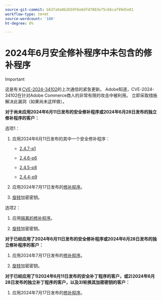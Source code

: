 ```yaml
---
source-git-commit: b63fa9a8b2b59f6e8dfd7003e75c66caf99d5e81
workflow-type: tm+mt
source-wordcount: '180'
ht-degree: 0%

---
```

# 2024年6月安全修补程序中未包含的修补程序

>[!IMPORTANT]
>
>这是有关[CVE-2024-34102](https://nvd.nist.gov/vuln/detail/CVE-2024-34102)的上次通信的紧急更新。 Adobe知道，CVE-2024-34102在针对Adobe Commerce商人的非常有限的攻击中被利用。 立即采取措施解决此漏洞（如果尚未这样做）。

**对于尚未应用2024年6月11日发布的安全修补程序或2024年6月28日发布的独立修补程序的客户：**

选项1：

1. 应用2024年6月11日发布的其中一个安全修补程序：

   * [2.4.7-p1](https://experienceleague.adobe.com/zh-hans/docs/commerce-operations/release/notes/security-patches/2-4-7-patches#adobe-commerce-247-p1)

   * [2.4.6-p6](https://experienceleague.adobe.com/zh-hans/docs/commerce-operations/release/notes/security-patches/2-4-6-patches#adobe-commerce-246-p6)

   * [2.4.5-p8](https://experienceleague.adobe.com/zh-hans/docs/commerce-operations/release/notes/security-patches/2-4-5-patches#adobe-commerce-245-p8)

   * [2.4.4-p9](https://experienceleague.adobe.com/zh-hans/docs/commerce-operations/release/notes/security-patches/2-4-4-patches#adobe-commerce-244-p9)

1. 应用2024年7月17日发布的[修补程序](https://experienceleague.adobe.com/zh-hans/docs/commerce-knowledge-base/kb/troubleshooting/known-issues-patches-attached/security-update-available-for-adobe-commerce-apsb24-40-revised-to-include-isolated-patch-for-cve-2024-34102)。

1. [旋转](https://experienceleague.adobe.com/zh-hans/docs/commerce-admin/systems/security/encryption-key)加密密钥。

选项2：

1. 应用[隔离的修补程序](https://experienceleague.adobe.com/zh-hans/docs/commerce-knowledge-base/kb/troubleshooting/known-issues-patches-attached/security-update-available-for-adobe-commerce-apsb24-40-revised-to-include-isolated-patch-for-cve-2024-34102)。

1. [旋转](https://experienceleague.adobe.com/zh-hans/docs/commerce-admin/systems/security/encryption-key)加密密钥。

**对于已经应用了2024年6月11日发布的安全修补程序或2024年6月28日发布的独立修补程序的客户：**

1. 应用2024年7月17日发布的[修补程序](https://experienceleague.adobe.com/zh-hans/docs/commerce-knowledge-base/kb/troubleshooting/known-issues-patches-attached/security-update-available-for-adobe-commerce-apsb24-40-revised-to-include-isolated-patch-for-cve-2024-34102)。

1. [旋转](https://experienceleague.adobe.com/zh-hans/docs/commerce-admin/systems/security/encryption-key)加密密钥。

**对于已经应用了1)2024年6月11日发布的安全补丁程序的客户，或2)2024年6月28日发布的独立补丁程序的客户，以及3)轮换其加密密钥的客户：**
 
1. 应用2024年7月17日发布的[修补程序](https://experienceleague.adobe.com/zh-hans/docs/commerce-knowledge-base/kb/troubleshooting/known-issues-patches-attached/security-update-available-for-adobe-commerce-apsb24-40-revised-to-include-isolated-patch-for-cve-2024-34102)。
